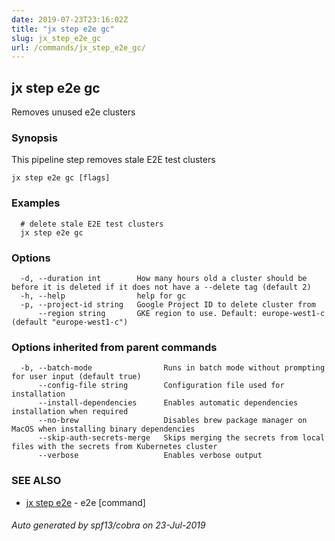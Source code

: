 ```yaml
---
date: 2019-07-23T23:16:02Z
title: "jx step e2e gc"
slug: jx_step_e2e_gc
url: /commands/jx_step_e2e_gc/
---
```

## jx step e2e gc

Removes unused e2e clusters

### Synopsis

This pipeline step removes stale E2E test clusters

```
jx step e2e gc [flags]
```

### Examples

```
  # delete stale E2E test clusters
  jx step e2e gc
```

### Options

```
  -d, --duration int        How many hours old a cluster should be before it is deleted if it does not have a --delete tag (default 2)
  -h, --help                help for gc
  -p, --project-id string   Google Project ID to delete cluster from
      --region string       GKE region to use. Default: europe-west1-c (default "europe-west1-c")
```

### Options inherited from parent commands

```
  -b, --batch-mode                Runs in batch mode without prompting for user input (default true)
      --config-file string        Configuration file used for installation
      --install-dependencies      Enables automatic dependencies installation when required
      --no-brew                   Disables brew package manager on MacOS when installing binary dependencies
      --skip-auth-secrets-merge   Skips merging the secrets from local files with the secrets from Kubernetes cluster
      --verbose                   Enables verbose output
```

### SEE ALSO

* [jx step e2e](/commands/jx_step_e2e/)	 - e2e [command]

###### Auto generated by spf13/cobra on 23-Jul-2019
